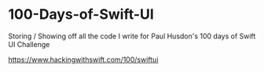 # 100-Days-of-Swift-UI

Storing / Showing off all the code I write for Paul Husdon's 100 days of Swift UI Challenge

https://www.hackingwithswift.com/100/swiftui
